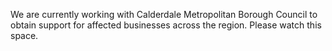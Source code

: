 We are currently working with Calderdale Metropolitan Borough Council to
obtain support for affected businesses across the region. Please watch this
space.
